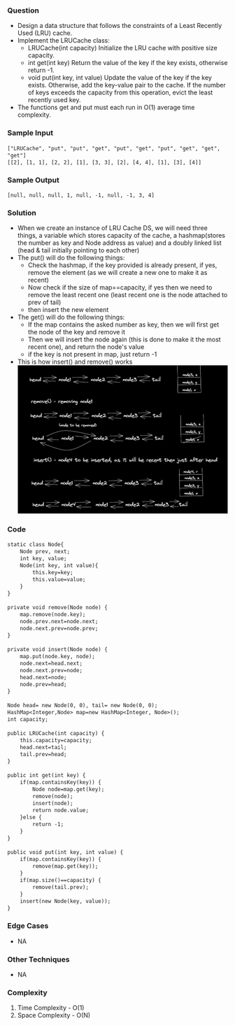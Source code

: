 ### Question
- Design a data structure that follows the constraints of a Least Recently Used (LRU) cache. 
- Implement the LRUCache class:
  - LRUCache(int capacity) Initialize the LRU cache with positive size capacity. 
  - int get(int key) Return the value of the key if the key exists, otherwise return -1. 
  - void put(int key, int value) Update the value of the key if the key exists. Otherwise, add the key-value pair to the cache. If the number of keys exceeds the capacity from this operation, evict the least recently used key. 
- The functions get and put must each run in O(1) average time complexity.

### Sample Input
    ["LRUCache", "put", "put", "get", "put", "get", "put", "get", "get", "get"]
    [[2], [1, 1], [2, 2], [1], [3, 3], [2], [4, 4], [1], [3], [4]]

### Sample Output
    [null, null, null, 1, null, -1, null, -1, 3, 4]

### Solution
- When we create an instance of LRU Cache DS, we will need three things, a variable which stores capacity of the cache, a hashmap(stores the number as key and Node address as value) and a doubly linked list (head & tail initially pointing to each other)
- The put() will do the following things:
  - Check the hashmap, if the key provided is already present, if yes, remove the element (as we will create a new one to make it as recent)
  - Now check if the size of map==capacity, if yes then we need to remove the least recent one (least recent one is the node attached to prev of tail)
  - then insert the new element
- The get() will do the following things:
  - If the map contains the asked number as key, then we will first get the node of the key and remove it
  - Then we will insert the node again (this is done to make it the most recent one), and return the node's value
  - if the key is not present in map, just return -1
- This is how insert() and remove() works
![img.png](img.png)

### Code
    static class Node{
        Node prev, next;
        int key, value;
        Node(int key, int value){
            this.key=key;
            this.value=value;
        }
    }

    private void remove(Node node) {
        map.remove(node.key);
        node.prev.next=node.next;
        node.next.prev=node.prev;
    }

    private void insert(Node node) {
        map.put(node.key, node);
        node.next=head.next;
        node.next.prev=node;
        head.next=node;
        node.prev=head;
    }

    Node head= new Node(0, 0), tail= new Node(0, 0);
    HashMap<Integer,Node> map=new HashMap<Integer, Node>();
    int capacity;

    public LRUCache(int capacity) {
        this.capacity=capacity;
        head.next=tail;
        tail.prev=head;
    }

    public int get(int key) {
        if(map.containsKey(key)) {
            Node node=map.get(key);
            remove(node);
            insert(node);
            return node.value;
        }else {
            return -1;
        }
    }

    public void put(int key, int value) {
        if(map.containsKey(key)) {
            remove(map.get(key));
        }
        if(map.size()==capacity) {
            remove(tail.prev);
        }
        insert(new Node(key, value));
    }

### Edge Cases
- NA

### Other Techniques
- NA

### Complexity
1. Time Complexity - O(1)
2. Space Complexity - O(N)
